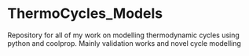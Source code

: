 # ThermoCycles_Models
Repository for all of my work on modelling thermodynamic cycles using python and coolprop. 
Mainly validation works and novel cycle modelling 
